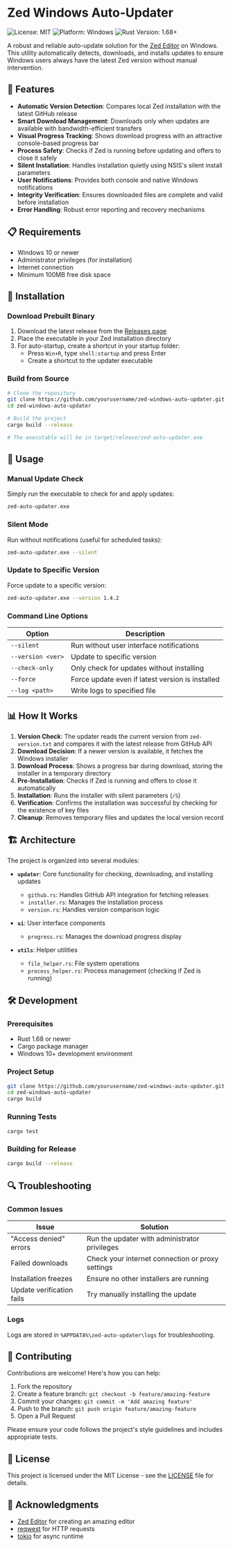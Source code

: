 # Zed Windows Auto-Updater

![License: MIT](https://img.shields.io/badge/License-MIT-green.svg)
![Platform: Windows](https://img.shields.io/badge/Platform-Windows-blue.svg)
![Rust Version: 1.68+](https://img.shields.io/badge/Rust-1.68+-orange.svg)

A robust and reliable auto-update solution for the [Zed Editor](https://zed.dev/) on Windows. This utility automatically detects, downloads, and installs updates to ensure Windows users always have the latest Zed version without manual intervention.

## 🚀 Features

- **Automatic Version Detection**: Compares local Zed installation with the latest GitHub release
- **Smart Download Management**: Downloads only when updates are available with bandwidth-efficient transfers
- **Visual Progress Tracking**: Shows download progress with an attractive console-based progress bar
- **Process Safety**: Checks if Zed is running before updating and offers to close it safely
- **Silent Installation**: Handles installation quietly using NSIS's silent install parameters
- **User Notifications**: Provides both console and native Windows notifications
- **Integrity Verification**: Ensures downloaded files are complete and valid before installation
- **Error Handling**: Robust error reporting and recovery mechanisms

## 📋 Requirements

- Windows 10 or newer
- Administrator privileges (for installation)
- Internet connection
- Minimum 100MB free disk space

## 🔧 Installation

### Download Prebuilt Binary

1. Download the latest release from the [Releases page](https://github.com/yourusername/zed-windows-auto-updater/releases)
2. Place the executable in your Zed installation directory
3. For auto-startup, create a shortcut in your startup folder:
   - Press `Win+R`, type `shell:startup` and press Enter
   - Create a shortcut to the updater executable

### Build from Source

```bash
# Clone the repository
git clone https://github.com/yourusername/zed-windows-auto-updater.git
cd zed-windows-auto-updater

# Build the project
cargo build --release

# The executable will be in target/release/zed-auto-updater.exe
```

## 📖 Usage

### Manual Update Check

Simply run the executable to check for and apply updates:

```bash
zed-auto-updater.exe
```

### Silent Mode

Run without notifications (useful for scheduled tasks):

```bash
zed-auto-updater.exe --silent
```

### Update to Specific Version

Force update to a specific version:

```bash
zed-auto-updater.exe --version 1.4.2
```

### Command Line Options

| Option | Description |
|--------|-------------|
| `--silent` | Run without user interface notifications |
| `--version <ver>` | Update to specific version |
| `--check-only` | Only check for updates without installing |
| `--force` | Force update even if latest version is installed |
| `--log <path>` | Write logs to specified file |

## 📊 How It Works

1. **Version Check**: The updater reads the current version from `zed-version.txt` and compares it with the latest release from GitHub API
2. **Download Decision**: If a newer version is available, it fetches the Windows installer
3. **Download Process**: Shows a progress bar during download, storing the installer in a temporary directory
4. **Pre-Installation**: Checks if Zed is running and offers to close it automatically
5. **Installation**: Runs the installer with silent parameters (`/S`)
6. **Verification**: Confirms the installation was successful by checking for the existence of key files
7. **Cleanup**: Removes temporary files and updates the local version record

## 🏗️ Architecture

The project is organized into several modules:

- **`updater`**: Core functionality for checking, downloading, and installing updates
  - `github.rs`: Handles GitHub API integration for fetching releases
  - `installer.rs`: Manages the installation process
  - `version.rs`: Handles version comparison logic

- **`ui`**: User interface components
  - `progress.rs`: Manages the download progress display

- **`utils`**: Helper utilities
  - `file_helper.rs`: File system operations
  - `process_helper.rs`: Process management (checking if Zed is running)

## 🛠️ Development

### Prerequisites

- Rust 1.68 or newer
- Cargo package manager
- Windows 10+ development environment

### Project Setup

```bash
git clone https://github.com/yourusername/zed-windows-auto-updater.git
cd zed-windows-auto-updater
cargo build
```

### Running Tests

```bash
cargo test
```

### Building for Release

```bash
cargo build --release
```

## 🔍 Troubleshooting

### Common Issues

| Issue | Solution |
|-------|----------|
| "Access denied" errors | Run the updater with administrator privileges |
| Failed downloads | Check your internet connection or proxy settings |
| Installation freezes | Ensure no other installers are running |
| Update verification fails | Try manually installing the update |

### Logs

Logs are stored in `%APPDATA%\zed-auto-updater\logs` for troubleshooting.

## 🤝 Contributing

Contributions are welcome! Here's how you can help:

1. Fork the repository
2. Create a feature branch: `git checkout -b feature/amazing-feature`
3. Commit your changes: `git commit -m 'Add amazing feature'`
4. Push to the branch: `git push origin feature/amazing-feature`
5. Open a Pull Request

Please ensure your code follows the project's style guidelines and includes appropriate tests.

## 📜 License

This project is licensed under the MIT License - see the [LICENSE](LICENSE) file for details.

## 🙏 Acknowledgments

- [Zed Editor](https://zed.dev/) for creating an amazing editor
- [reqwest](https://github.com/seanmonstar/reqwest) for HTTP requests
- [tokio](https://github.com/tokio-rs/tokio) for async runtime
